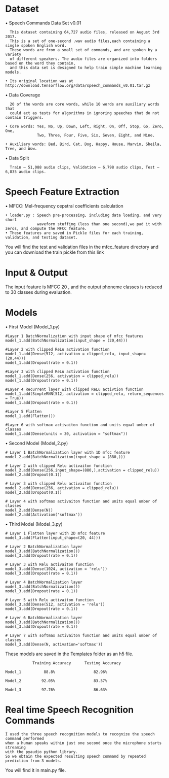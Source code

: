 # Dataset
   • Speech Commands Data Set v0.01
      
      This dataset containing 64,727 audio files, released on August 3rd 2017. 
      This is a set of one-second .wav audio files,each containing a single spoken English word.
      These words are from a small set of commands, and are spoken by a variety 
      of different speakers. The audio files are organized into folders based on the word they contain, 
      and this data set is designed to help train simple machine learning models.

    • Its original location was at http://download.tensorflow.org/data/speech_commands_v0.01.tar.gz

   • Data Coverage
      
      20 of the words are core words, while 10 words are auxiliary words that
      could act as tests for algorithms in ignoring speeches that do not contain triggers. 
      
    • Core words: Yes, No, Up, Down, Left, Right, On, Off, Stop, Go, Zero, One,
                  Two, Three, Four, Five, Six, Seven, Eight, and Nine.
      
    • Auxiliary words: Bed, Bird, Cat, Dog, Happy, House, Marvin, Sheila, Tree, and Wow.


   • Data Split
      
      Train – 51,088 audio clips, Validation – 6,798 audio clips, Test – 6,835 audio clips.

# Speech Feature Extraction
   • MFCC: Mel-frequency cepstral coefficients calculation
      
    • loader.py : Speech pre-processing, including data loading, and very short 
                  waveform stuffing (less than one second),we pad it with zeros, and compute the MFCC feature.
    • These features are saved in Pickle files for each training, validation, and testing dataset.
   You will find the test and validation files in the mfcc_feature directory and you can download the train pickle from this link
   
# Input & Output
The input feature is MFCC 20 , and the output phoneme classes is reduced to 30 classes during evaluation.

# Models
• First Model (Model_1.py)
    
    #Layer 1 BatchNormalization with input shape of mfcc features
    model_1.add(BatchNormalization(input_shape = (20,44)))
    
    #Layer 2 with clipped ReLu activation function
    model_1.add(Dense(512, activation = clipped_relu, input_shape=(20,44)))
    model_1.add(Dropout(rate = 0.1))
    
    #Layer 3 with clipped ReLu activation function
    model_1.add(Dense(256, activation = clipped_relu))
    model_1.add(Dropout(rate = 0.1))
    
    #Layer 4 Recurrent layer with clipped ReLu activtion function
    model_1.add(SimpleRNN(512, activation = clipped_relu, return_sequences = True))
    model_1.add(Dropout(rate = 0.1))
    
    #Layer 5 Flatten
    model_1.add(Flatten())
    
    #Layer 6 with softmax activaiton function and units equal umber of classes
    model_1.add(Dense(units = 30, activation = "softmax"))
    
• Second Model (Model_2.py)
    
    # Layer 1 BatchNormalization layer with 1D mfcc feature
    model_2.add(BatchNormalization(input_shape = (880,)))
    
    # Layer 2 with clipped Relu activaiton function
    model_2.add(Dense(256,input_shape=(880,),activation = clipped_relu)) 
    model_2.add(Dropout(0.1)) 
    
    # Layer 3 with clipped Relu activaiton function
    model_2.add(Dense(256, activation = clipped_relu)) 
    model_2.add(Dropout(0.1)) 
    
    # Layer 4 with softmax activaiton function and units equal umber of classes
    model_2.add(Dense(N)) 
    model_2.add(Activation('softmax')) 

• Third Model (Model_3.py)
    
    # Layer 1 Flatten layer with 2D mfcc feature
    model_3.add(Flatten(input_shape=(20, 44)))
    
    # Layer 2 BatchNormalization layer
    model_3.add(BatchNormalization())
    model_3.add(Dropout(rate = 0.1))
    
    # Layer 3 with Relu activaiton function
    model_3.add(Dense(1024, activation = 'relu'))
    model_3.add(Dropout(rate = 0.1))
    
    # Layer 4 BatchNormalization layer
    model_3.add(BatchNormalization())
    model_3.add(Dropout(rate = 0.1))
    
    # Layer 5 with Relu activaiton function
    model_3.add(Dense(512, activation = 'relu'))
    model_3.add(Dropout(rate = 0.1))
    
    # Layer 6 BatchNormalization layer
    model_3.add(BatchNormalization())
    model_3.add(Dropout(rate = 0.1))
    
    # Layer 7 with softmax activaiton function and units equal umber of classes
    model_3.add(Dense(N, activation='softmax'))
These models are saved in the Templates folder as an h5 file.
 
                Training Accuracy      Testing Accuracy 
                        
    Model_1          88.8%                 82.96%
            
    Model_2         92.05%                 83.57%
            
    Model_3         97.76%                 86.63%

# Real time Speech Recognition Commands

    I used the three speech recognition models to recognize the speech command performed 
    when a human speaks within just one second once the microphone starts streaming 
    with the pyaudio python library.
    So we obtain the expected resulting speech command by repeated prediction from 3 models.
You will find it in main.py file.




